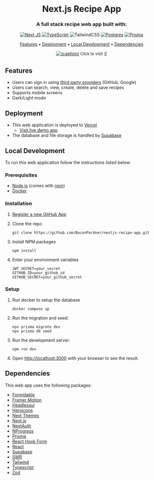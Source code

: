<h1 align="center">Next.js Recipe App</h1>
<h3 align="center">A full stack recipe web app built with: </h3>
<div align="center">

[![Next JS](https://img.shields.io/badge/Next-black?style=for-the-badge&logo=next.js&logoColor=white)](https://nextjs.org)
[![TypeScript](https://img.shields.io/badge/typescript-%23007ACC.svg?style=for-the-badge&logo=typescript&logoColor=white)](https://www.typescriptlang.org)
![TailwindCSS](https://img.shields.io/badge/tailwindcss-%2338BDF8.svg?style=for-the-badge&logo=tailwind-css&logoColor=white)
[![Postgres](https://img.shields.io/badge/postgres-%23316192.svg?style=for-the-badge&logo=postgresql&logoColor=white)](https://www.postgresql.org)
[![Prisma](https://img.shields.io/badge/Prisma-3982CE?style=for-the-badge&logo=Prisma&logoColor=white)](https://www.prisma.io)

</div>

<p align="center">
  <a href="#features">Features</a> •
  <a href="#deployment">Deployment</a> •
  <a href="#local-development">Local Development</a> •
  <a href="#dependencies">Dependencies</a>
</p>

<div align="center">

[![(caption)](resource/showcase.gif)](https://nextjs-recipe-app-omega.vercel.app/)
<font size="2">Click to visit :point_up:</font>

</div>

## Features

- Users can sign in using [third party providers](https://next-auth.js.org/v3/configuration/providers) (GitHub, Google)
- Users can search, view, create, delete and save recipes
- Supports mobile screens
- Dark/Light mode

## Deployment

- This web application is deployed to [Vercel](https://vercel.com)
  - [Visit live demo app](https://nextjs-recipe-app-omega.vercel.app/)
- The database and file storage is handled by [Supabase](https://supabase.com)

## Local Development

To run this web application follow the instructions listed below:

### Prerequisites

- [Node.js](https://nodejs.org/en/) (comes with [npm](http://npmjs.com))
- [Docker](https://www.docker.com/)

### Installation

1. [Register a new GitHub App](https://github.com/settings/apps)

2. Clone the repo
   ```
   git clone https://github.com/BaconPardner/nextjs-recipe-app.git
   ```
3. Install NPM packages
   ```
   npm install
   ```
4. Enter your environment variables

   ```
   JWT_SECRET=your_secret
   GITHUB_ID=your_github_id
   GITHUB_SECRET=your_github_secret
   ```

### Setup

1. Run docker to setup the database

   ```
   docker compose up
   ```

2. Run the migration and seed:

   ```
   npx prisma migrate dev
   npx prisma db seed
   ```

3. Run the development server:

   ```
   npm run dev
   ```

4. Open [http://localhost:3000](http://localhost:3000) with your browser to see the result.

## Dependencies

This web app uses the following packages:

- [Formidable](https://github.com/node-formidable/formidable)
- [Framer Motion](https://www.framer.com/motion)
- [Headlessui](https://headlessui.com)
- [Heroicons](https://heroicons.com)
- [Next Themes](https://github.com/pacocoursey/next-themes)
- [Next.js](https://nextjs.org)
- [NextAuth](https://next-auth.js.org)
- [NProgress](https://github.com/rstacruz/nprogress)
- [Prisma](https://www.prisma.io)
- [React Hook Form](https://react-hook-form.com)
- [React](https://github.com/facebook/react)
- [Supabase](https://github.com/supabase/supabase-js)
- [SWR](https://swr.vercel.app)
- [Tailwind](https://tailwindcss.com)
- [Typescript](https://www.typescriptlang.org)
- [Zod](https://zod.dev)
